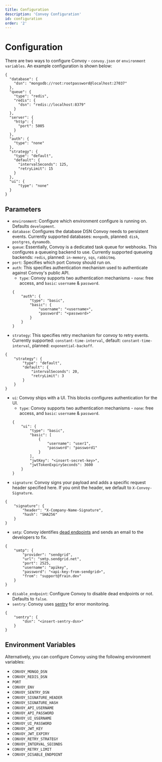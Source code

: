 ```yaml
---
title: Configuration
description: 'Convoy Configuration'
id: configuration
order: '2'
---
```


# Configuration

There are two ways to configure Convoy - `convoy.json` or `environment variables`. An example configuration is shown below:

```json[Sample Config]
{
  "database": {
    "dsn": "mongodb://root:rootpassword@localhost:27037"
  },
  "queue": {
    "type": "redis",
    "redis": {
      "dsn": "redis://localhost:8379"
    }
  },
  "server": {
    "http": {
      "port": 5005
    }
  },
  "auth": {
    "type": "none"
  },
  "strategy": {
    "type": "default",
    "default": {
      "intervalSeconds": 125,
      "retryLimit": 15
    }
  },
  "ui": {
      "type": "none"
  }
}
```

## Parameters

-   `environment`: Configure which environment configure is running on. Defaults `development`.
-   `database`: Configures the database DSN Convoy needs to persistent events. Currently supported databases: `mongodb`, planned: `disk`, `postgres`, `dynamodb`.
-   `queue`: Essentially, Convoy is a dedicated task queue for webhooks. This configures a queueing backend to use. Currently supported queueing backends: `redis`, planned: `in-memory`, `sqs`, `rabbitmq`.
-   `port`: Specifies which port Convoy should run on.
-   `auth`: This specifies authentication mechanism used to authenticate against Convoy's public API.
    -   `type`: Convoy supports two authentication mechanisms - `none`: free access, and `basic`: `username` & `password`.
    ```json[sample]
    {
        "auth": {
            "type": "basic",
            "basic": {
                "username": "<username>",
                "password": "<password>"
            }
        }
    }
    ```
-   `strategy`: This specifies retry mechanism for convoy to retry events. Currently supported: `constant-time-interval`, default: `constant-time-interval`, planned: `exponential-backoff`.

```json[sample]
{
    "strategy": {
	    "type": "default",
	    "default": {
			"intervalSeconds": 20,
		    "retryLimit": 3
	    }
	}
}
```

-   `ui`: Convoy ships with a UI. This blocks configures authentication for the UI.
    -   `type`: Convoy supports two authentication mechanisms - `none`: free access, and `basic`: `username` & `password`.
    ```json[sample]
    {
        "ui": {
            "type": "basic",
            "basic": [
                {
                    "username": "user1",
                    "password": "password1"
                }
            ],
            "jwtKey": "<insert-secret-key>",
            "jwtTokenExpirySeconds": 3600
        }
    }
    ```
-   `signature`: Convoy signs your payload and adds a specific request header specified here. If you omit the header, we default to `X-Convoy-Signature`.

```json[sample]
{
    "signature": {
        "header": "X-Company-Name-Signature",
        "hash": "SHA256"
    }
}
```

-   `smtp`: Convoy identifies [dead endpoints](./overview#dead-endpoints) and sends an email to the developers to fix.

```json[sample]
{
    "smtp": {
		"provider": "sendgrid",
		"url": "smtp.sendgrid.net",
		"port": 2525,
		"username": "apikey",
		"password": "<api-key-from-sendgrid>",
		"from": "support@frain.dev"
	}
}
```

-   `disable_endpoint`: Configure Convoy to disable dead endpoints or not. Defaults to `false`.
-   `sentry`: Convoy uses [sentry](https://sentry.io) for error monitoring.

```json[sample]
{
    "sentry": {
        "dsn": "<insert-sentry-dsn>"
    }
}
```

## Environment Variables

Alternatively, you can configure Convoy using the following environment variables:

-   `CONVOY_MONGO_DSN`
-   `CONVOY_REDIS_DSN`
-   `PORT`
-   `CONVOY_ENV`
-   `CONVOY_SENTRY_DSN`
-   `CONVOY_SIGNATURE_HEADER`
-   `CONVOY_SIGNATURE_HASH`
-   `CONVOY_API_USERNAME`
-   `CONVOY_API_PASSWORD`
-   `CONVOY_UI_USERNAME`
-   `CONVOY_UI_PASSWORD`
-   `CONVOY_JWT_KEY`
-   `CONVOY_JWT_EXPIRY`
-   `CONVOY_RETRY_STRATEGY`
-   `CONVOY_INTERVAL_SECONDS`
-   `CONVOY_RETRY_LIMIT`
-   `CONVOY_DISABLE_ENDPOINT`
